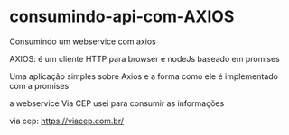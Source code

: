# consumindo-api-com-AXIOS
Consumindo um webservice com axios

AXIOS: é um cliente HTTP para browser e nodeJs baseado em promises

Uma aplicação simples sobre Axios e a forma como ele é implementado com a promises

a webservice Via CEP usei para consumir as informações

via cep: https://viacep.com.br/
